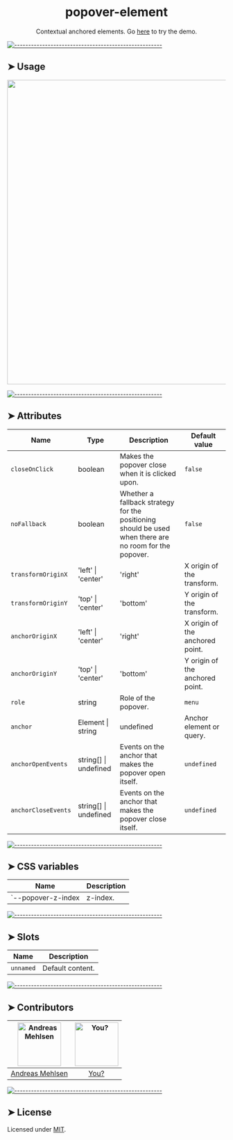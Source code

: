 <h1 align="center">popover-element</h1>
<p align="center">Contextual anchored elements. Go <a href="https://weightless.dev/demo/popover">here</a> to try the demo.</p>


[![-----------------------------------------------------](https://raw.githubusercontent.com/andreasbm/readme/master/assets/lines/colored.png)](#usage)

## ➤ Usage

<a href="https://weightless.dev/demo/popover" align="center">
  <img src="https://raw.githubusercontent.com/andreasbm/elements/documentation/screenshots/popover-element.png?token=AF-iBQSqMzuMAQ5EiwnHa2DFSM_IS0ihks5cg7uDwA%3D%3D" width="700" />
</a>


[![-----------------------------------------------------](https://raw.githubusercontent.com/andreasbm/readme/master/assets/lines/colored.png)](#attributes)

## ➤ Attributes

| Name | Type | Description | Default value |
| ------- | ------- | ------- | ------- |
| `closeOnClick` | boolean | Makes the popover close when it is clicked upon. | `false` |
| `noFallback` | boolean | Whether a fallback strategy for the positioning should be used when there are no room for the popover. | `false` |
| `transformOriginX` | 'left' \| 'center' | 'right' | X origin of the transform. | `'left'` |
| `transformOriginY` | 'top' \| 'center' | 'bottom' | Y origin of the transform. | `'top'` |
| `anchorOriginX` | 'left' \| 'center' | 'right' | X origin of the anchored point. | `'left'` |
| `anchorOriginY` | 'top' \| 'center' | 'bottom' | Y origin of the anchored point. | `'top'` |
| `role` | string | Role of the popover. | `menu` |
| `anchor` | Element \| string | undefined | Anchor element or query. | `undefined` |
| `anchorOpenEvents` | string[] \| undefined | Events on the anchor that makes the popover open itself. | `undefined` |
| `anchorCloseEvents` | string[] \| undefined | Events on the anchor that makes the popover close itself. | `undefined` |


[![-----------------------------------------------------](https://raw.githubusercontent.com/andreasbm/readme/master/assets/lines/colored.png)](#css-variables)

## ➤ CSS variables

| Name | Description |
| ------- | ------- |
| `--popover-z-index | z-index. |


[![-----------------------------------------------------](https://raw.githubusercontent.com/andreasbm/readme/master/assets/lines/colored.png)](#slots)

## ➤ Slots

| Name | Description |
| ------- | ------- |
| `unnamed` | Default content. |


[![-----------------------------------------------------](https://raw.githubusercontent.com/andreasbm/readme/master/assets/lines/colored.png)](#contributors)

## ➤ Contributors
	
|[<img alt="Andreas Mehlsen" src="https://avatars1.githubusercontent.com/u/6267397?s=460&v=4" width="100">](https://twitter.com/andreasmehlsen) | [<img alt="You?" src="https://joeschmoe.io/api/v1/random" width="100">](https://github.com/andreasbm/weightless/blob/master/CONTRIBUTING.md)|
|:---: | :---:|
|[Andreas Mehlsen](https://twitter.com/andreasmehlsen) | [You?](https://github.com/andreasbm/weightless/blob/master/CONTRIBUTING.md)|

[![-----------------------------------------------------](https://raw.githubusercontent.com/andreasbm/readme/master/assets/lines/colored.png)](#license)

## ➤ License
	
Licensed under [MIT](https://opensource.org/licenses/MIT).
